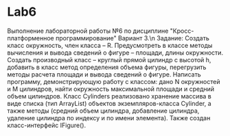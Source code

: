 # Lab6
Выполнение лабораторной работы №6 по дисциплине "Кросс-платформенное программирование"
Вариант 3.\n 
Задание: Создать класс окружность, член класса – R. Предусмотреть в классе методы вычисления и вывода сведений о фигуре – площади, длины окружности. 
Создать производный класс – круглый прямой цилиндр с высотой h, добавить в класс метод определения объема фигуры, перегрузить методы расчета площади и вывода сведений о фигуре. 
Написать программу, демонстрирующую работу с классом: дано N окружностей и M цилиндров, найти окружность максимальной площади и средний объем цилиндров.
Класс Cylinders реализовано хранение массива в виде списка (тип ArrayList) объектов экземпляров-класса Cylinder, а также методы (средний объем цилиндра, добавление цилиндра, удаление цилиндра по индексу и по имени элемента).
Также создан класс-интерфейс IFigure().
